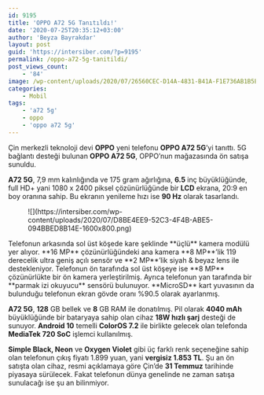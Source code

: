 ```yaml
---
id: 9195
title: 'OPPO A72 5G Tanıtıldı!'
date: '2020-07-25T20:35:12+03:00'
author: 'Beyza Bayrakdar'
layout: post
guid: 'https://intersiber.com/?p=9195'
permalink: /oppo-a72-5g-tanitildi/
post_views_count:
    - '84'
image: /wp-content/uploads/2020/07/26560CEC-D14A-4831-B41A-F1E736AB1B5E.jpeg
categories:
    - Mobil
tags:
    - 'a72 5g'
    - oppo
    - 'oppo a72 5g'
---
```


Çin merkezli teknoloji devi **OPPO** yeni telefonu **OPPO A72 5G**’yi tanıttı. 5G bağlantı desteği bulunan **OPPO A72 5G**, OPPO’nun mağazasında ön satışa sunuldu.

**A72 5G**, 7,9 mm kalınlığında ve 175 gram ağırlığına, **6.5** inç büyüklüğünde, full HD+ yani 1080 x 2400 piksel çözünürlüğünde bir **LCD** ekrana, 20:9 en boy oranına sahip. Bu ekranın yenileme hızı ise **90 Hz** olarak tasarlandı.

<figure class="wp-block-image size-large">![](https://intersiber.com/wp-content/uploads/2020/07/D8BE4EE9-52C3-4F4B-ABE5-094BBED8B14E-1600x800.png)</figure>Telefonun arkasında sol üst köşede kare şeklinde **üçlü** kamera modülü yer alıyor. **16 MP** çözünürlüğündeki ana kamera **8 MP**’lik 119 derecelik ultra geniş açılı sensör ve **2 MP**’lik siyah &amp; beyaz lens ile destekleniyor. Telefonun ön tarafında sol üst köşeye ise **8 MP** çözünürlükte bir ön kamera yerleştirilmiş. Ayrıca telefonun yan tarafında bir **parmak izi okuyucu** sensörü bulunuyor. **MicroSD** kart yuvasının da bulunduğu telefonun ekran gövde oranı %90.5 olarak ayarlanmış.

**A72 5G**, **128** GB bellek ve **8** GB RAM ile donatılmış. Pil olarak **4040 mAh** büyüklüğünde bir bataryaya sahip olan cihaz **18W hızlı şarj** desteği de sunuyor. **Android 10** temelli **ColorOS 7.2** ile birlikte gelecek olan telefonda **MediaTek 720 SoC** işlemci kullanılmış.

**Simple Black, Neon** ve **Oxygen Violet** gibi üç farklı renk seçeneğine sahip olan telefonun çıkış fiyatı 1.899 yuan, yani **vergisiz 1.853 TL**. Şu an ön satışta olan cihaz, resmi açıklamaya göre Çin’de **31 Temmuz** tarihinde piyasaya sürülecek. Fakat telefonun dünya genelinde ne zaman satışa sunulacağı ise şu an bilinmiyor.